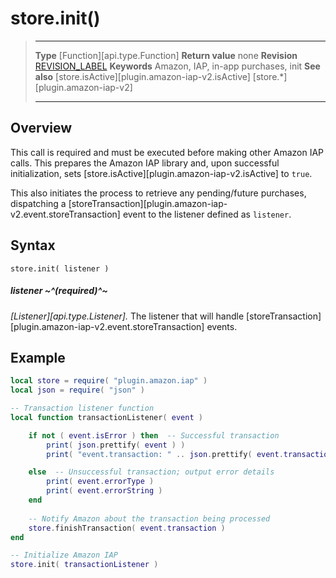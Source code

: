 # store.init()

> --------------------- ------------------------------------------------------------------------------------------
> __Type__              [Function][api.type.Function]
> __Return value__      none
> __Revision__          [REVISION_LABEL](REVISION_URL)
> __Keywords__          Amazon, IAP, in-app purchases, init
> __See also__			[store.isActive][plugin.amazon-iap-v2.isActive]
>						[store.*][plugin.amazon-iap-v2]
> --------------------- ------------------------------------------------------------------------------------------


## Overview

This call is required and must be executed before making other Amazon&nbsp;IAP calls. This prepares the Amazon&nbsp;IAP library and, upon successful initialization, sets [store.isActive][plugin.amazon-iap-v2.isActive] to `true`.

This also initiates the process to retrieve any pending/future purchases, dispatching a [storeTransaction][plugin.amazon-iap-v2.event.storeTransaction] event to the listener defined as `listener`.


## Syntax

	store.init( listener )

##### listener ~^(required)^~
_[Listener][api.type.Listener]._ The listener that will handle [storeTransaction][plugin.amazon-iap-v2.event.storeTransaction] events.


## Example

``````lua
local store = require( "plugin.amazon.iap" )
local json = require( "json" )

-- Transaction listener function
local function transactionListener( event )

	if not ( event.isError ) then  -- Successful transaction
		print( json.prettify( event ) )		
		print( "event.transaction: " .. json.prettify( event.transaction ) )

	else  -- Unsuccessful transaction; output error details
		print( event.errorType )
		print( event.errorString )
	end
	
	-- Notify Amazon about the transaction being processed
	store.finishTransaction( event.transaction )
end

-- Initialize Amazon IAP
store.init( transactionListener )
``````
